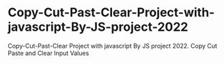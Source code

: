 # Copy-Cut-Past-Clear-Project-with-javascript-By-JS-project-2022
Copy-Cut-Past-Clear Project with javascript By JS project 2022. Copy Cut Paste and Clear Input Values
